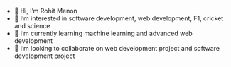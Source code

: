 - 👋 Hi, I’m Rohit Menon
- 👀 I’m interested in software development, web development, F1, cricket and science
- 🌱 I’m currently learning machine learning and advanced web development
- 🌳 I’m looking to collaborate on web development project and software development project


<!---
Rohit-Menon-07/Rohit-Menon-07 is a ✨ special ✨ repository because its `README.md` (this file) appears on your GitHub profile.
You can click the Preview link to take a look at your changes.
--->
